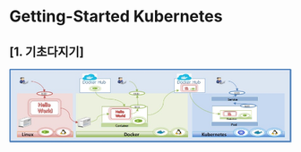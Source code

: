 # Getting-Started Kubernetes
## [1. 기초다지기]
![Getting Started](./media/Getting_started_Kubernetes.jpg)

